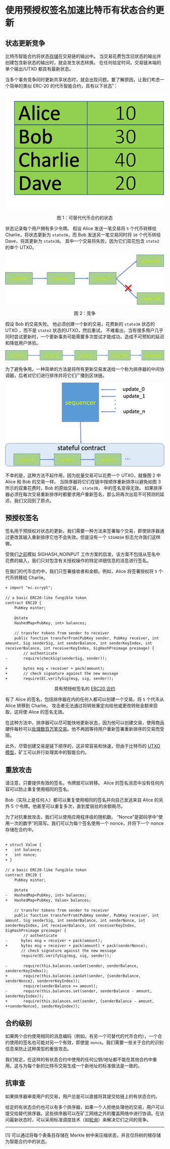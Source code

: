 # 使用预授权签名加速比特币有状态合约更新

## 状态更新竞争


比特币智能合约将状态[存储](https://blog.csdn.net/freedomhero/article/details/107307306)在交易链的输出中。 当交易花费包含旧状态的输出并创建包含新状态的输出时，就会发生状态转换。 在任何给定时间，交易链末端的单个输出/UTXO 都具有最新状态。

当多个事务竞争同时更新共享状态时，就会出现问题。要了解原因，让我们考虑一个简单的类似 ERC-20 的代币智能合约，具有以下状态¹：

![图 1：可替代代币合约的状态](./1.png)

<center>图 1：可替代代币合约的状态</center>

状态记录每个用户拥有多少令牌。 假设 Alice 发送一笔交易将 `5` 个代币转移给 Charlie，将状态更新为 `state3A`，而 Bob 发送另一笔交易同时将 `10` 个代币转给 Dave，将其更新为 `state3B`。 其中一个交易将失败，因为它们双花包含 `state2` 的单个 UTXO。

![图 2：竞争](./2.png)

<center>图 2：竞争</center>

假设 Bob 的交易失败。 他必须创建一个新的交易，花费新的 `state3A` 状态的UTXO  ，而不是 `state2` 状态的UTXO，然后重试。 不难看出，当有很多用户几乎同时尝试更新时，一个更新事务可能需要多次尝试才能成功，造成不可预知的延迟和降低用户体验。

![图 3](./3.png)


为了避免争用，一种简单的方法是将所有更新交易发送给一个称为排序器的中间协调器，后者对它们进行排序并将它们广播到区块链。

![图 4](./4.png)


不幸的是，这种方法不起作用，因为批量交易可以花费一个 UTXO，就像图 2 中 Alice 和 Bob 的交易一样。 当排序器将它们在链中按顺序重新排序以避免如图 3 所示的双重花费时，Bob 的原始交易， `state3B`， 中的签名变得无效。 如果排序器必须在每次交易重新排序时都要求用户重新签名，那么将再次出现不可预测的延迟，我们又回到了原点。

## 预授权签名

签名用于预授权对状态的更新。我们需要一种方法来签署每个交易，即使排序器通过更改其输入重新排序它也不会失效。但是没有一个 `SIGHASH` 标志允许我们这样做。

受我们[之前](https://medium.com/coinmonks/emulate-any-sighash-flag-without-a-fork-568fa624039f)模拟 SIGHASH_NOINPUT 工作方案的启发，该方案不包括从签名中花费的输入，我们只对包含有关授权操作的特定详细信息的消息进行签名。

在我们的代币合约中，我们只签署接收者和金额。例如，Alice 将签署授权将 `5` 个代币转移给 Charlie。

```
+ import "ec.scrypt";

// a basic ERC20-like fungible token
contract ERC20 {
    PubKey minter;

    @state
    HashedMap<PubKey, int> balances;
    
    // transfer tokens from sender to receiver
    public function transferFrom(PubKey sender, PubKey receiver, int amount, Sig senderSig, int senderBalance, int senderKeyIndex, int receiverBalance, int receiverKeyIndex, SigHashPreimage preimage) {
        // authenticate
-       require(checkSig(senderSig, sender));
        
+       bytes msg = receiver + pack(amount);
+       // check signature against the new message
+       require(EC.verifySig(msg, sig, sender));
```

<center>具有预授权签名的 <a href="https://github.com/sCrypt-Inc/boilerplate/blob/master/contracts/erc20.scrypt">ERC20 合约</a></center>


有了 Alice 的签名，包括排序器在内的任何人都可以创建一个交易，将 `5` 个代币从 Alice 转移到 Charlie。 攻击者无法通过将转账重定向给他或更改转账金额来窃取，这将使 Alice 的签名无效。


在这种方法中，排序器可以尽可能快地更新状态，因为他可以创建交易，使用商品硬件每秒可以[处理数百万笔交易](https://bitcoin.stackexchange.com/questions/51877/how-long-does-it-take-to-perform-a-single-sha256)。他不再因等待用户重新签署重新排序的交易而受阻。


此外，尽管创建交易是链下顺序的，这非常容易和快速，但由于比特币的 [UTXO 模型](https://xiaohuiliu.medium.com/bitcoin-vs-ethereum-smart-contracts-921e0a12b043)，矿工可以并行处理其中的智能合约。

## 重放攻击

请注意，只要提供有效的签名，令牌就可以转移。 Alice 的签名消息中没有任何内容可以防止重复使用相同的签名。

Bob（实际上是任何人）都可以重复使用相同的签名并向自己发送来自 Alice 的另外 5 个令牌。他甚至可以重复多次，直到爱丽丝的余额耗尽。

为了对抗重放攻击，我们可以使用应用程序级的随机数。 “Nonce”是密码学中“使用一次的数字”的简写。我们可以为每个签名使用一个 nonce，并将下一个 nonce 存储在合约中。


```

+ struct Value {
+   int balance;
+   int nonce;
+ }

// a basic ERC20-like fungible token
contract ERC20 {
    PubKey minter;

    @state
-   HashedMap<PubKey, int> balances;
+   HashedMap<PubKey, Value> balances;
    
    // transfer tokens from sender to receiver
    public function transferFrom(PubKey sender, PubKey receiver, int amount, Sig senderSig, int senderBalance, int senderNonce, int senderKeyIndex, int receiverBalance, int receiverKeyIndex, SigHashPreimage preimage) {
        // authenticate
-      bytes msg = receiver + pack(amount);
+      bytes msg = receiver + pack(amount) + pack(senderNonce);
       // check signature against the new message
       require(EC.verifySig(msg, sig, sender));

-       require(this.balances.canGet(sender, senderBalance, sendererKeyIndex));
+       require(this.balances.canGet(sender, {senderBalance, senderNonce}, sendererKeyIndex));
        require(senderBalance >= amount);
-       require(this.balances.set(sender, senderBalance - amount, senderKeyIndex));
+       require(this.balances.set(sender, {senderBalance - amount, ++senderNonce}, senderKeyIndex));
```

## 合约级别

如果两个合约使用相同的消息编码（例如，有另一个可替代的代币合约），一个合约使用的签名也可能对另一个有效，即使是 `nonce`。我们需要一些关于合约的识别信息来防止这种类型的重放攻击。

我们规定，在这样的有状态合约中使用的任何公钥/地址都不能在其他合约中重用。这与为每个新的比特币交易生成一个新地址的标准做法是一致的。

## 抗审查

如果排序器审查用户的交易，用户总是可以直接将其提交给链上的有状态合约。


给定的有状态合约也可以有多个排序器，如果一个人拒绝处理他的交易，用户可以提交给替代排序器。这些排序器可以在矿工网络之外的覆盖网络中进行协调。在访问最新状态时，可以采用标准调度技术（如[轮询](https://en.wikipedia.org/wiki/Round-robin_scheduling)）来解决它们之间的竞争。


--------------------

[1] 可以通过将每个表条目存储在 Merkle 树中来压缩状态，并且仅将树的根存储为智能合约中的状态。